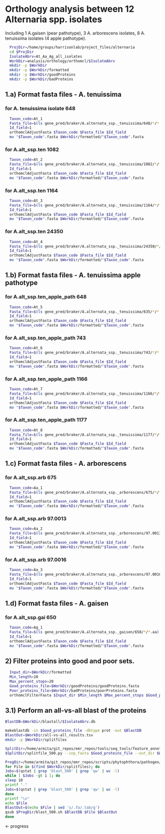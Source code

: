 # Orthology analysis between 12 Alternaria spp. isolates
 Including 1 A.gaisen (pear pathotype), 3 A. arborescens isolates,
 8 A. tenuissima isolates (4 apple pathotype).


```bash
  ProjDir=/home/groups/harrisonlab/project_files/alternaria
  cd $ProjDir
  IsolateAbrv=At_Aa_Ag_all_isolates
  WorkDir=analysis/orthology/orthomcl/$IsolateAbrv
  mkdir -p $WorkDir
  mkdir -p $WorkDir/formatted
  mkdir -p $WorkDir/goodProteins
  mkdir -p $WorkDir/badProteins  
```

## 1.a) Format fasta files - A. tenuissima


### for A. tenuissima isolate 648
```bash
  Taxon_code=At_1
  Fasta_file=$(ls gene_pred/braker/A.alternata_ssp._tenuissima/648/*/*.aa)
  Id_field=1
  orthomclAdjustFasta $Taxon_code $Fasta_file $Id_field
  mv "$Taxon_code".fasta $WorkDir/formatted/"$Taxon_code".fasta
```

### for A.alt_ssp.ten 1082
```bash
  Taxon_code=At_2
  Fasta_file=$(ls gene_pred/braker/A.alternata_ssp._tenuissima/1082/*/*.aa)
  Id_field=1
  orthomclAdjustFasta $Taxon_code $Fasta_file $Id_field
  mv "$Taxon_code".fasta $WorkDir/formatted/"$Taxon_code".fasta
```

### for A.alt_ssp.ten 1164
```bash
  Taxon_code=At_3
  Fasta_file=$(ls gene_pred/braker/A.alternata_ssp._tenuissima/1164/*/*.aa)
  Id_field=1
  orthomclAdjustFasta $Taxon_code $Fasta_file $Id_field
  mv "$Taxon_code".fasta $WorkDir/formatted/"$Taxon_code".fasta
```

### for A.alt_ssp.ten 24350
```bash
  Taxon_code=At_4
  Fasta_file=$(ls gene_pred/braker/A.alternata_ssp._tenuissima/24350/*/*.aa)
  Id_field=1
  orthomclAdjustFasta $Taxon_code $Fasta_file $Id_field
  mv "$Taxon_code".fasta $WorkDir/formatted/"$Taxon_code".fasta
```

## 1.b) Format fasta files - A. tenuissima apple pathotype


### for A.alt_ssp.ten_apple_path 648
```bash
  Taxon_code=At_5
  Fasta_file=$(ls gene_pred/braker/A.alternata_ssp._tenuissima/635/*/*.aa)
  Id_field=1
  orthomclAdjustFasta $Taxon_code $Fasta_file $Id_field
  mv "$Taxon_code".fasta $WorkDir/formatted/"$Taxon_code".fasta
```

### for A.alt_ssp.ten_apple_path 743
```bash
  Taxon_code=At_6
  Fasta_file=$(ls gene_pred/braker/A.alternata_ssp._tenuissima/743/*/*.aa)
  Id_field=1
  orthomclAdjustFasta $Taxon_code $Fasta_file $Id_field
  mv "$Taxon_code".fasta $WorkDir/formatted/"$Taxon_code".fasta
```

### for A.alt_ssp.ten_apple_path 1166
```bash
  Taxon_code=At_7
  Fasta_file=$(ls gene_pred/braker/A.alternata_ssp._tenuissima/1166/*/*.aa)
  Id_field=1
  orthomclAdjustFasta $Taxon_code $Fasta_file $Id_field
  mv "$Taxon_code".fasta $WorkDir/formatted/"$Taxon_code".fasta
```

### for A.alt_ssp.ten_apple_path 1177
```bash
  Taxon_code=At_8
  Fasta_file=$(ls gene_pred/braker/A.alternata_ssp._tenuissima/1177/*/*.aa)
  Id_field=1
  orthomclAdjustFasta $Taxon_code $Fasta_file $Id_field
  mv "$Taxon_code".fasta $WorkDir/formatted/"$Taxon_code".fasta
```

## 1.c) Format fasta files - A. arborescens

### for A.alt_ssp.arb 675
```bash
  Taxon_code=Aa_1
  Fasta_file=$(ls gene_pred/braker/A.alternata_ssp._arborescens/675/*/*.aa)
  Id_field=1
  orthomclAdjustFasta $Taxon_code $Fasta_file $Id_field
  mv "$Taxon_code".fasta $WorkDir/formatted/"$Taxon_code".fasta
```

### for A.alt_ssp.arb 97.0013
```bash
  Taxon_code=Aa_2
  Fasta_file=$(ls gene_pred/braker/A.alternata_ssp._arborescens/97.0013/*/*.aa)
  Id_field=1
  orthomclAdjustFasta $Taxon_code $Fasta_file $Id_field
  mv "$Taxon_code".fasta $WorkDir/formatted/"$Taxon_code".fasta
```

### for A.alt_ssp.arb 97.0016
```bash
  Taxon_code=Aa_3
  Fasta_file=$(ls gene_pred/braker/A.alternata_ssp._arborescens/97.0016/*/*.aa)
  Id_field=1
  orthomclAdjustFasta $Taxon_code $Fasta_file $Id_field
  mv "$Taxon_code".fasta $WorkDir/formatted/"$Taxon_code".fasta
```

## 1.d) Format fasta files - A. gaisen

### for A.alt_ssp.gai 650
```bash
  Taxon_code=Ag_1
  Fasta_file=$(ls gene_pred/braker/A.alternata_ssp._gaisen/650/*/*.aa)
  Id_field=1
  orthomclAdjustFasta $Taxon_code $Fasta_file $Id_field
  mv "$Taxon_code".fasta $WorkDir/formatted/"$Taxon_code".fasta
```



## 2) Filter proteins into good and poor sets.

```bash
  Input_dir=$WorkDir/formatted
  Min_length=10
  Max_percent_stops=20
  Good_proteins_file=$WorkDir/goodProteins/goodProteins.fasta
  Poor_proteins_file=$WorkDir/badProteins/poorProteins.fasta
  orthomclFilterFasta $Input_dir $Min_length $Max_percent_stops $Good_proteins_file $Poor_proteins_file
```

## 3.1) Perform an all-vs-all blast of the proteins

```bash
BlastDB=$WorkDir/blastall/$IsolateAbrv.db

makeblastdb -in $Good_proteins_file -dbtype prot -out $BlastDB
BlastOut=$WorkDir/all-vs-all_results.tsv
mkdir -p $WorkDir/splitfiles

SplitDir=/home/armita/git_repos/emr_repos/tools/seq_tools/feature_annotation/signal_peptides
$SplitDir/splitfile_500.py --inp_fasta $Good_proteins_file --out_dir $WorkDir/splitfiles --out_base goodProteins

ProgDir=/home/armita/git_repos/emr_repos/scripts/phytophthora/pathogen/orthology  
for File in $(find $WorkDir/splitfiles); do
Jobs=$(qstat | grep 'blast_500' | grep 'qw' | wc -l)
while [ $Jobs -gt 1 ]; do
sleep 10
printf "."
Jobs=$(qstat | grep 'blast_500' | grep 'qw' | wc -l)
done
printf "\n"
echo $File
BlastOut=$(echo $File | sed 's/.fa/.tab/g')
qsub $ProgDir/blast_500.sh $BlastDB $File $BlastOut
done
```

<- progress
<!-- 
## 3.2) Merge the all-vs-all blast results  
```bash  
  MergeHits="$IsolateAbrv"_blast.tab
  printf "" > $MergeHits
  for Num in $(ls $WorkDir/splitfiles/*.tab | rev | cut -f1 -d '_' | rev | sort -n); do
    File=$(ls $WorkDir/splitfiles/*_$Num)
    cat $File
  done > $MergeHits
```

## 4) Perform ortholog identification

```bash
  ProgDir=~/git_repos/emr_repos/tools/pathogen/orthology/orthoMCL
  MergeHits="$IsolateAbrv"_blast.tab
  GoodProts=$WorkDir/goodProteins/goodProteins.fasta
  qsub $ProgDir/qsub_orthomcl.sh $MergeHits $GoodProts
```

## 5) Plot venn diagrams:

```bash
  ProgDir=~/git_repos/emr_repos/tools/pathogen/orthology/venn_diagrams
  $ProgDir/ven_diag_5_way.R --inp $WorkDir/"$IsolateAbrv"_orthogroups.tab --out $WorkDir/"$IsolateAbrv"_orthogroups.pdf
```

Output was a pdf file of the venn diagram.

The following additional information was also provided. The format of the
following lines is as follows:

Isolate name (total number of orthogroups)
number of unique singleton genes
number of unique groups of inparalogs

```
  [1] "Pcac (8814)"
  [1] 567
  [1] 118
  [1] "Pcap (7646)"
  [1] 333
  [1] 52
  [1] "Pinf (8335)"
  [1] 562
  [1] 100
  [1] "Ppar (8987)"
  [1] 695
  [1] 79
  [1] "Psoj (9156)"
  [1] 883
  [1] 388
```

# 6) Downstream analysis

Particular orthogroups were analysed for expansion in isolates.

This section details the commands used and the results observed.


### 6.1 ) P. cactotum unique gene families

The genes unique to P.cactorum were identified within the orthology analysis.

First variables were set:
```bash
  WorkDir=analysis/orthology/orthomcl/Pcac_Pinf_Ppar_Pcap_Psoj
  PcacUniqDir=$WorkDir/Pcac_unique
  Orthogroups=$WorkDir/Pcac_Pinf_Ppar_Pcap_Psoj_orthogroups.txt
  GoodProts=$WorkDir/goodProteins/goodProteins.fasta
  Braker_genes=gene_pred/braker/P.cactorum/10300/P.cactorum/augustus.aa
  Uniq_Pcac_groups=$PcacUniqDir/Pcac_uniq_orthogroups.txt
  mkdir -p $PcacUniqDir
```

Orthologroups only containing P.cactorum 10300 genes were extracted:

```bash
  cat $Orthogroups | grep -v 'Pinf' | grep -v 'Ppar' | grep -v 'Pcap' | grep -v 'Psoj' > $Uniq_Pcac_groups
  echo "The number of orthogroups unique to P. cactorum are:"
  cat $Uniq_Pcac_groups | wc -l
  echo "The following number genes are contained in these orthogorups:"
  cat $Uniq_Pcac_groups | grep -o 'Pcac|' | wc -l  
```

```
  The number of orthogroups unique to P. cactorum are:
  118
  The following number genes are contained in these orthogorups:
  328
```

### 6.2.a) P. cactorum unique RxLR families

P. cactorum strain 10300 RxLR genes were parsed to the same format as the gene
names used in the analysis:

```bash
  RxLR_Names_10300=analysis/RxLR_effectors/combined_evidence/P.cactorum/10300/10300_Aug_RxLR_EER_motif_hmm_headers.txt
  WorkDir=analysis/orthology/orthomcl/Pcac_Pinf_Ppar_Pcap_Psoj
  RxLR_Dir=$WorkDir/Pcac_RxLR
  Orthogroups=$WorkDir/Pcac_Pinf_Ppar_Pcap_Psoj_orthogroups.txt
  RxLR_ID_10300=$RxLR_Dir/10300_aug_RxLR_EER_IDs.txt
  mkdir -p $RxLR_Dir
  cat $RxLR_Names_10300 | sed 's/g/Pcac|g/g' > $RxLR_ID_10300
```

Ortholog groups containing RxLR proteins were identified using the following
commands:
```bash
  echo "The number of RxLRs searched for is:"
  cat $RxLR_ID_10300 | wc -l
  echo "Of these, the following number were found in orthogroups:"
  RxLR_Orthogroup_hits_10300=$RxLR_Dir/Pcac_RxLR_Orthogroups_hits.txt
  cat $Orthogroups | grep -o -w -f $RxLR_ID_10300 > $RxLR_Orthogroup_hits_10300
  cat $RxLR_Orthogroup_hits_10300 | wc -l
  echo "These were distributed through the following number of Orthogroups:"
  RxLR_Orthogroup_10300=$RxLR_Dir/Pcac_RxLR_Orthogroups.txt
  cat $Orthogroups | grep -w -f $RxLR_ID_10300 > $RxLR_Orthogroup_10300
  cat $RxLR_Orthogroup_10300 | wc -l
  echo "The following RxLRs were found in Pcac unique orthogroups:"
  RxLR_Pcac_uniq_groups=$RxLR_Dir/Pcac_uniq_RxLR_Orthogroups_hits.txt
  cat $RxLR_Orthogroup_10300 | grep -v 'Pinf' | grep -v 'Ppar' | grep -v 'Pcap' | grep -v 'Psoj' > $RxLR_Pcac_uniq_groups
  cat $RxLR_Pcac_uniq_groups | wc -l
  echo "The following RxLRs were found in Group1 unique orthogroups:"
  RxLR_Group1_uniq_groups=$RxLR_Dir/Group1_RxLR_Orthogroups_hits.txt
  cat $RxLR_Orthogroup_10300 | grep -v 'Pcap' | grep -v 'Psoj' > $RxLR_Group1_uniq_groups
  cat $RxLR_Group1_uniq_groups | wc -l
``` -->
